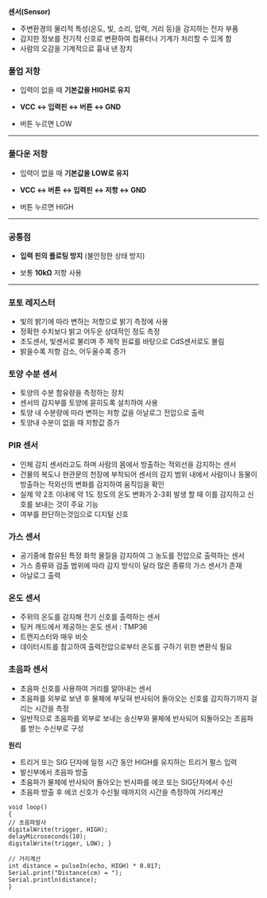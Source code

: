 **센서(Sensor)**
- 주변환경의 물리적 특성(온도, 빛, 소리, 압력, 거리 등)을 감지하는 전자 부품
- 감지한 정보를 전기적 신호로 변환하여 컴퓨터나 기계가 처리할 수 있게 함
- 사람의 오감을 기계적으로 흉내 낸 장치

###  **풀업 저항**

- 입력이 없을 때 **기본값을 HIGH로 유지**
    
- **VCC ↔ 입력핀 ↔ 버튼 ↔ GND**
    
- 버튼 누르면 LOW

---

###  **풀다운 저항**

- 입력이 없을 때 **기본값을 LOW로 유지**
    
- **VCC ↔ 버튼 ↔ 입력핀 ↔ 저항 ↔ GND**
    
- 버튼 누르면 HIGH

---

###  공통점

- **입력 핀의 플로팅 방지** (불안정한 상태 방지)
    
- 보통 **10kΩ** 저항 사용

---
### 포토 레지스터 
- 빛의 밝기에 따라 변하는 저항으로 밝기 측정에 사용
- 정확한 수치보다 밝고 어두운 상대적인 정도 측정
- 조도센서, 빛센서로 불리며 주 제작 원료를 바탕으로 CdS센서로도 불림
- 밝을수록 저항 감소, 어두울수록 증가


### 토양 수분 센서
- 토양의 수분 함유량을 측정하는 장치
- 센서의 감지부를 토양에 묻히도록 설치하여 사용
- 토양 내 수분량에 따라 변하는 저항 값을 아날로그 전압으로 출력
- 토양내 수분이 없을 때 저항값 증가


### PIR 센서
- 인체 감지 센서라고도 하며 사람의 몸에서 방출하는 적외선을 감지하는 센서
- 건물의 복도나 현관문의 천장에 부착되어 센서의 감지 범위 내에서 사람이나 동물이 방출하는 적외선의 변화를 감지하여 움직임을 확인
- 실제 약 2초 이내에 약 1도 정도의 온도 변화가 2-3회 발생 할 때 이를 감지하고 신호를 보내는 것이 주요 기능
- 여부를 판단하는것임으로 디지털 신호


### 가스 센서
- 공기중에 함유된 특정 화학 물질을 감지하여 그 농도를 전압으로 출력하는 센서
- 가스 종류와 검출 범위에 따라 감지 방식이 달라 많은 종류의 가스 센서가 존재
- 아날로그 출력


### 온도 센서
- 주위의 온도를 감지해 전기 신호를 출력하는 센서
- 팅커 캐드에서 제공하는 온도 센서 : TMP36
- 트랜지스터와 매우 비슷
- 데이터시트를 참고하여 출력전압으로부터 온도를 구하기 위한 변환식 필요


### 초음파 센서
- 초음파 신호를 사용하여 거리를 알아내는 센서
- 초음파를 외부로 보낸 후 물체에 부딪혀 반사되어 돌아오는 신호를 감지하기까지 걸리는 시간을 측정
- 일반적으로 초음파를 외부로 보내는 송신부와 물체에 반사되어 되돌아오는 초음파를 받는 수신부로 구성

**원리**
- 트리거 또는 SIG 단자에 일정 시간 동안 HIGH를 유지하는 트리거 펄스 입력
- 발신부에서 초음파 방출
- 초음파가 물체에 반사되어 돌아오는 반사파를 에코 또는  SIG단자에서 수신
- 초음파 방출 후 에코 신호가 수신될 때까지의 시간을 측정하여 거리계산
```
void loop() 
{
// 초음파발사
digitalWrite(trigger, HIGH); 
delayMicroseconds(10);
digitalWrite(trigger, LOW); }

// 거리계산
int distance = pulseIn(echo, HIGH) * 0.017;
Serial.print("Distance(cm) = ");
Serial.println(distance);
}
```

